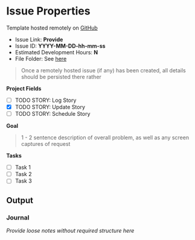 # Issue Properties

Template hosted remotely on [GitHub](https://github.com/BenWS/general-reference-physical-directory/blob/master/General%20Reference%20(Shared%20Directory)/Personal%20Processes/Generic%20Notes/Tasks/!!%20Story%20Template%20(MM-DD-YYYY)/Notes.md)

- Issue Link: **Provide**
- Issue ID: **YYYY-MM-DD-hh-mm-ss**
- Estimated Development Hours: **N**
- File Folder: See [here](<../Project Type/Files/Short Name MM-DD-YYYY>)

> Once a remotely hosted issue (if any) has been created, all details should be persisted there rather

__Project Fields__
- [ ] TODO STORY: Log Story
- [x] TODO STORY: Update Story 
- [ ] TODO STORY: Schedule Story

__Goal__

> 1 - 2 sentence description of overall problem, as well as any screen captures of request

__Tasks__

- [ ] Task 1
- [ ] Task 2
- [ ] Task 3

## Output

### Journal

*Provide loose notes without required structure here*
